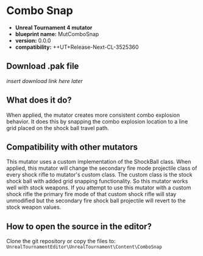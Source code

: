 # Combo Snap
 - **Unreal Tournament 4 mutator**
 - **blueprint name:** MutComboSnap
 - **version:** 0.0.0
 - **compatibility:** ++UT+Release-Next-CL-3525360

## Download .pak file
*insert download link here later*

## What does it do?
When applied, the mutator creates more consistent combo explosion behavior.
It does this by snapping the combo explosion location to a line grid placed on the shock ball travel path.

## Compatibility with other mutators
This mutator uses a custom implementation of the ShockBall class.
When applied, this mutator will change the secondary fire mode projectile class of every shock rifle to mutator's custom class.
The custom class is the stock shock ball with added grid snapping functionality.
So this mutator works well with stock weapons.
If you attempt to use this mutator with a custom shock rifle the primary fire mode of that custom shock rifle will stay unmodified but the secondary fire shock ball projectile will revert to the stock weapon values.

## How to open the source in the editor?

Clone the git repository or copy the files to:
`UnrealTournamentEditor\UnrealTournament\Content\ComboSnap`

